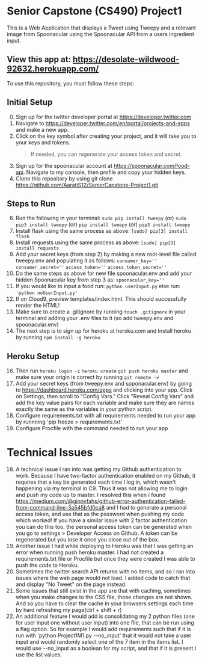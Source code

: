
# Senior Capstone (CS490) Project1
This is a Web Application that displays a Tweet using Tweepy and a relevant image from Spoonacular using the Spoonacular API from a users ingredient input.
## View this app at: https://desolate-wildwood-92632.herokuapp.com/

To use this repository, you must follow these steps:
## Initial Setup
0. Sign up for the twitter developer portal at https://developer.twitter.com
1. Navigate to https://developer.twitter.com/en/portal/projects-and-apps and make a new app.
2. Click on the key symbol after creating your project, and it will take you to your keys and tokens.
    > If needed, you can regenerate your access token and secret.
3. Sign up for the spoonacular account at https://spoonacular.com/food-api. Navigate to my console, then profile and copy your hidden keys.
4. Clone this repository by using git clone https://github.com/AaratiS12/SeniorCapstone-Project1.git
## Steps to Run
6. Run the following in your terminal:
    `sudo pip install tweepy`
    (or) `sudo pip3 install tweepy`
    (or) `pip install tweepy`
    (or) `pip3 install tweepy`
7. Install flask using the same process as above: `[sudo] pip[3] install flask`
8. Install requests using the same process as above: `[sudo] pip[3] install requests`
9. Add your secret keys (from step 2) by making a new root-level file called tweepy.env and populating it as follows:
    `consumer_key=''`
    `consumer_secret=''`
    `access_token=''`
    `access_token_secret=''`
10. Do the same steps as above for new file spoonacular.env and add your hidden Spoonacular key from step 3 as:  `spoonacular_key=''`
11. If you would like to input a food run: `python userInput.py` else run: `'python noUserInput.py'`
12. If on Cloud9, preview templates/index.html. This should successfully render the HTML!
13. Make sure to create a .gitignore by running `touch .gitignore` in your terminal and adding your .env files to it (so add tweepy.env and spoonacular.env)
14. The next step is to sign up for heroku at heroku.com and Install heroku by running `npm install -g heroku`
## Heroku Setup
16. Then run
    `heroku login -i`
    `heroku create`
    `git push heroku master` and make sure your origin is correct by running `git remote -v`
17. Add your secret keys (from tweepy.env and spponacular.env) by going to https://dashboard.heroku.com/apps
    and clicking into your app. Click on Settings, then scroll to "Config Vars." Click
    "Reveal Config Vars" and add the key value pairs for each variable and make sure they are names exactly the same as the variables in your python script.
18. Configure requirements.txt with all requirements needed to run your app by runnning 'pip freeze > requirements.txt'
19. Configure Procfile with the command needed to run your app 

# Technical Issues
18. A technical issue I ran into was getting my Github authentication to work. Because I have two-factor authentication enabled on my Github, it requires 
that a key be generated each time I log in, which wasn't happening via my terminal in C9. Thus it was not allowing me to login and push my code up to master. I resolved this when I found https://medium.com/@ginnyfahs/github-error-authentication-failed-from-command-line-3a545bfd0ca8 and I had to generate a personal access token, and use that as the password when pushing my code which worked! If you have a similar issue with 2 factor authentication you can do this too, the personal access token can be generated when you go to settings > Developer Access on Github. A token can be regenerated but you lose it once you close out of the box.
19. Another issue I had while deploying to Heroku was that I was getting an error when running push heroku master. I had not created a requirements.txt file or Procfile but once they were created I was able to push the code to Heroku.
21. Sometimes the twitter search API returns with no items, and so I ran into issues where the web page would not load. I added code to catch that and display "No Tweet" on the page instead.
22. Some issues that still exist in the app are that with caching, sometimes when you make changes to the CSS file, those changes are not shown. And so you have to clear the cache in your browsers settings each time by hard refreshing my page(ctrl + shift + r)
23. An additional feature I would add is consolidating my 2 python files (one for user input one without user input) into one file, that can be run using a flag option. So for example I would add requirements such that if it is run with 'python Project1M1.py --no_input' that it would not take a user input and would randomly select one of the 7 item in the items list. I would use --no_input as a boolean for my script, and that if it is present I use the list values.
